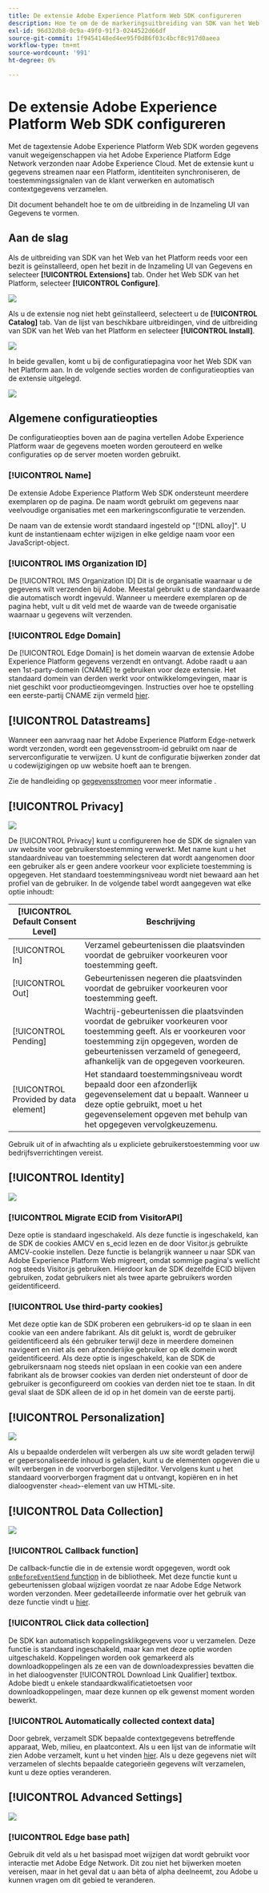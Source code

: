 ```yaml
---
title: De extensie Adobe Experience Platform Web SDK configureren
description: Hoe te om de de markeringsuitbreiding van SDK van het Web van Adobe Experience Platform in de UI van de Inzameling van Gegevens te vormen.
exl-id: 96d32db8-0c9a-49f0-91f3-0244522d66df
source-git-commit: 1f9454148ed4ee95f0d86f03c4bcf8c917d0aeea
workflow-type: tm+mt
source-wordcount: '991'
ht-degree: 0%

---
```


# De extensie Adobe Experience Platform Web SDK configureren

Met de tagextensie Adobe Experience Platform Web SDK worden gegevens vanuit wegeigenschappen via het Adobe Experience Platform Edge Network verzonden naar Adobe Experience Cloud. Met de extensie kunt u gegevens streamen naar een Platform, identiteiten synchroniseren, de toestemmingssignalen van de klant verwerken en automatisch contextgegevens verzamelen.

Dit document behandelt hoe te om de uitbreiding in de Inzameling UI van Gegevens te vormen.

## Aan de slag

Als de uitbreiding van SDK van het Web van het Platform reeds voor een bezit is geïnstalleerd, open het bezit in de Inzameling UI van Gegevens en selecteer **[!UICONTROL Extensions]** tab. Onder het Web SDK van het Platform, selecteer **[!UICONTROL Configure]**.

![](../images/extension/overview/configure.png)

Als u de extensie nog niet hebt geïnstalleerd, selecteert u de **[!UICONTROL Catalog]** tab. Van de lijst van beschikbare uitbreidingen, vind de uitbreiding van SDK van het Web van het Platform en selecteer **[!UICONTROL Install]**.

![](../images/extension/overview/install.png)

In beide gevallen, komt u bij de configuratiepagina voor het Web SDK van het Platform aan. In de volgende secties worden de configuratieopties van de extensie uitgelegd.

![](../images/extension/overview/config-screen.png)

## Algemene configuratieopties

De configuratieopties boven aan de pagina vertellen Adobe Experience Platform waar de gegevens moeten worden gerouteerd en welke configuraties op de server moeten worden gebruikt.

### [!UICONTROL Name]

De extensie Adobe Experience Platform Web SDK ondersteunt meerdere exemplaren op de pagina. De naam wordt gebruikt om gegevens naar veelvoudige organisaties met een markeringsconfiguratie te verzenden.

De naam van de extensie wordt standaard ingesteld op &quot;[!DNL alloy]&quot;. U kunt de instantienaam echter wijzigen in elke geldige naam voor een JavaScript-object.

### **[!UICONTROL IMS Organization ID]**

De [!UICONTROL IMS Organization ID] Dit is de organisatie waarnaar u de gegevens wilt verzenden bij Adobe. Meestal gebruikt u de standaardwaarde die automatisch wordt ingevuld. Wanneer u meerdere exemplaren op de pagina hebt, vult u dit veld met de waarde van de tweede organisatie waarnaar u gegevens wilt verzenden.

### **[!UICONTROL Edge Domain]**

De [!UICONTROL Edge Domain] is het domein waarvan de extensie Adobe Experience Platform gegevens verzendt en ontvangt. Adobe raadt u aan een 1st-party-domein (CNAME) te gebruiken voor deze extensie. Het standaard domein van derden werkt voor ontwikkelomgevingen, maar is niet geschikt voor productieomgevingen. Instructies over hoe te opstelling een eerste-partij CNAME zijn vermeld [hier](https://experienceleague.adobe.com/docs/core-services/interface/ec-cookies/cookies-first-party.html).

## [!UICONTROL Datastreams]

Wanneer een aanvraag naar het Adobe Experience Platform Edge-netwerk wordt verzonden, wordt een gegevensstroom-id gebruikt om naar de serverconfiguratie te verwijzen. U kunt de configuratie bijwerken zonder dat u codewijzigingen op uw website hoeft aan te brengen.

Zie de handleiding op [gegevensstromen](../fundamentals/datastreams.md) voor meer informatie .


## [!UICONTROL Privacy]

![](../images/extension/overview/privacy.png)

De [!UICONTROL Privacy] kunt u configureren hoe de SDK de signalen van uw website voor gebruikerstoestemming verwerkt. Met name kunt u het standaardniveau van toestemming selecteren dat wordt aangenomen door een gebruiker als er geen andere voorkeur voor expliciete toestemming is opgegeven. Het standaard toestemmingsniveau wordt niet bewaard aan het profiel van de gebruiker. In de volgende tabel wordt aangegeven wat elke optie inhoudt:

| [!UICONTROL Default Consent Level] | Beschrijving |
| --- | --- |
| [!UICONTROL In] | Verzamel gebeurtenissen die plaatsvinden voordat de gebruiker voorkeuren voor toestemming geeft. |
| [!UICONTROL Out] | Gebeurtenissen negeren die plaatsvinden voordat de gebruiker voorkeuren voor toestemming geeft. |
| [!UICONTROL Pending] | Wachtrij-gebeurtenissen die plaatsvinden voordat de gebruiker voorkeuren voor toestemming geeft. Als er voorkeuren voor toestemming zijn opgegeven, worden de gebeurtenissen verzameld of genegeerd, afhankelijk van de opgegeven voorkeuren. |
| [!UICONTROL Provided by data element] | Het standaard toestemmingsniveau wordt bepaald door een afzonderlijk gegevenselement dat u bepaalt. Wanneer u deze optie gebruikt, moet u het gegevenselement opgeven met behulp van het opgegeven vervolgkeuzemenu. |

Gebruik uit of in afwachting als u expliciete gebruikerstoestemming voor uw bedrijfsverrichtingen vereist.

## [!UICONTROL Identity]

![](../images/extension/overview/identity.png)

### [!UICONTROL Migrate ECID from VisitorAPI]

Deze optie is standaard ingeschakeld. Als deze functie is ingeschakeld, kan de SDK de cookies AMCV en s_ecid lezen en de door Visitor.js gebruikte AMCV-cookie instellen. Deze functie is belangrijk wanneer u naar SDK van Adobe Experience Platform Web migreert, omdat sommige pagina&#39;s wellicht nog steeds Visitor.js gebruiken. Hierdoor kan de SDK dezelfde ECID blijven gebruiken, zodat gebruikers niet als twee aparte gebruikers worden geïdentificeerd.

### [!UICONTROL Use third-party cookies]

Met deze optie kan de SDK proberen een gebruikers-id op te slaan in een cookie van een andere fabrikant. Als dit gelukt is, wordt de gebruiker geïdentificeerd als één gebruiker terwijl deze in meerdere domeinen navigeert en niet als een afzonderlijke gebruiker op elk domein wordt geïdentificeerd. Als deze optie is ingeschakeld, kan de SDK de gebruikersnaam nog steeds niet opslaan in een cookie van een andere fabrikant als de browser cookies van derden niet ondersteunt of door de gebruiker is geconfigureerd om cookies van derden niet toe te staan. In dit geval slaat de SDK alleen de id op in het domein van de eerste partij.

## [!UICONTROL Personalization]

![](../images/extension/overview/personalization.png)

Als u bepaalde onderdelen wilt verbergen als uw site wordt geladen terwijl er gepersonaliseerde inhoud is geladen, kunt u de elementen opgeven die u wilt verbergen in de voorverborgen stijleditor. Vervolgens kunt u het standaard voorverborgen fragment dat u ontvangt, kopiëren en in het dialoogvenster `<head>`-element van uw HTML-site.

## [!UICONTROL Data Collection]

![](../images/extension/overview/data-collection.png)

### [!UICONTROL Callback function]

De callback-functie die in de extensie wordt opgegeven, wordt ook [`onBeforeEventSend` function](https://experienceleague.adobe.com/docs/experience-platform/edge/fundamentals/configuring-the-sdk.html?lang=en) in de bibliotheek. Met deze functie kunt u gebeurtenissen globaal wijzigen voordat ze naar Adobe Edge Network worden verzonden. Meer gedetailleerde informatie over het gebruik van deze functie vindt u [hier](https://experienceleague.adobe.com/docs/experience-platform/edge/fundamentals/tracking-events.html?lang=en#modifying-events-globally).

### [!UICONTROL Click data collection]

De SDK kan automatisch koppelingsklikgegevens voor u verzamelen. Deze functie is standaard ingeschakeld, maar kan met deze optie worden uitgeschakeld. Koppelingen worden ook gemarkeerd als downloadkoppelingen als ze een van de downloadexpressies bevatten die in het dialoogvenster [!UICONTROL Download Link Qualifier] textbox. Adobe biedt u enkele standaardkwalificatietoetsen voor downloadkoppelingen, maar deze kunnen op elk gewenst moment worden bewerkt.

### [!UICONTROL Automatically collected context data]

Door gebrek, verzamelt SDK bepaalde contextgegevens betreffende apparaat, Web, milieu, en plaatcontext. Als u een lijst van de informatie wilt zien Adobe verzamelt, kunt u het vinden [hier](https://experienceleague.adobe.com/docs/experience-platform/edge/data-collection/automatic-information.html?lang=en). Als u deze gegevens niet wilt verzamelen of slechts bepaalde categorieën gegevens wilt verzamelen, kunt u deze opties veranderen.

## [!UICONTROL Advanced Settings]

![](../images/extension/overview/advanced-settings.png)

### [!UICONTROL Edge base path]

Gebruik dit veld als u het basispad moet wijzigen dat wordt gebruikt voor interactie met Adobe Edge Network. Dit zou niet het bijwerken moeten vereisen, maar in het geval dat u aan bèta of alpha deelneemt, zou Adobe u kunnen vragen om dit gebied te veranderen.
